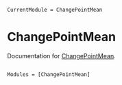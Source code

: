 ```@meta
CurrentModule = ChangePointMean
```

# ChangePointMean

Documentation for [ChangePointMean](https://github.com/DaymondLing/ChangePointMean.jl).

```@index
```

```@autodocs
Modules = [ChangePointMean]
```
